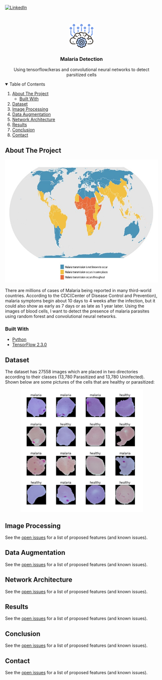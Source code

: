 
<!-- PROJECT SHIELDS -->

[![LinkedIn][linkedin-shield]][linkedin-url]



<!-- PROJECT LOGO -->
<br />
<p align="center">
  <a href="https://github.com/justinrhee1114/Detecting-Malaria">
    <img src="images/aibrain.png" alt="Logo" width="80" height="80">
  </a>

  <h3 align="center">Malaria Detection</h3>

  <p align="center">
    Using tensorflow/keras and convolutional neural networks to detect parsitized cells
    
  </p>
</p>



<!-- TABLE OF CONTENTS -->
<details open="open">
  <summary>Table of Contents</summary>
  <ol>
    <li>
      <a href="#about-the-project">About The Project</a>
      <ul>
        <li><a href="#built-with">Built With</a></li>
      </ul>
    </li>
    <li>
      <a href="#dataset">Dataset</a>
    </li>
    <li><a href="#image-processing">Image Processing</a></li>
    <li><a href="#data-augmentation">Data Augmentation</a></li>
    <li><a href="#network-architecture">Network Architecture</a></li>
    <li><a href="#results">Results</a></li>
    <li><a href="#conlusion">Conclusion</a></li>
    <li><a href="#contact">Contact</a></li>
  </ol>
</details>


<!-- ABOUT THE PROJECT -->
## About The Project

<p align="center">
  <a href="https://github.com/justinrhee1114/Detecting-Malaria">
    <img src="images/MalariaEndemicity_2020.jpg" alt="Logo" width="720" height="405">
  </a>
</p>


There are millions of cases of Malaria being reported in many third-world countries. According to the CDC(Center of Disease Control and Prevention), malaria symptoms begin about 10 days to 4 weeks after the infection, but it could also show as early as 7 days or as late as 1 year later. Using the images of blood cells, I want to detect the presence of malaria parasites using random forest and convolutional neural networks.

### Built With

* [Python](https://www.python.org/)
* [TensorFlow 2.3.0](https://www.tensorflow.org/)


## Dataset 


The dataset has 27558 images which are placed in two directories according to their classes (13,780 Parasitized and 13,780 Uninfected).
Shown below are some pictures of the cells that are healthy or parasitized:

<p align="center">
  <a href="https://github.com/justinrhee1114/Detecting-Malaria">
    <img src="images/comparison.PNG" alt="Logo" width="405" height="405">
  </a>
</p>

## Image Processing

See the [open issues](https://github.com/othneildrew/Best-README-Template/issues) for a list of proposed features (and known issues).

## Data Augmentation

See the [open issues](https://github.com/othneildrew/Best-README-Template/issues) for a list of proposed features (and known issues).

## Network Architecture

See the [open issues](https://github.com/othneildrew/Best-README-Template/issues) for a list of proposed features (and known issues).

## Results

See the [open issues](https://github.com/othneildrew/Best-README-Template/issues) for a list of proposed features (and known issues).

## Conclusion

See the [open issues](https://github.com/othneildrew/Best-README-Template/issues) for a list of proposed features (and known issues).

## Contact 

See the [open issues](https://github.com/othneildrew/Best-README-Template/issues) for a list of proposed features (and known issues).




<!-- MARKDOWN LINKS & IMAGES -->
<!-- https://www.markdownguide.org/basic-syntax/#reference-style-links -->

[linkedin-shield]: https://img.shields.io/badge/-LinkedIn-black.svg?style=for-the-badge&logo=linkedin&colorB=555
[linkedin-url]: https://www.linkedin.com/in/justinjwlee1114/
[product-screenshot]: images/screenshot.png


